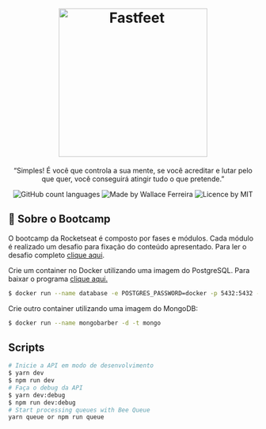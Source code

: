 <h1 align="center">
  <img alt="Fastfeet" title="Fastfeet" src="https://user-images.githubusercontent.com/53301430/73714014-4579ea80-46ee-11ea-9c34-da7069b1265c.png" width="300px" />
</h1>

<p align="center">“Simples! É você que controla a sua mente, se você acreditar e lutar pelo que quer, você conseguirá atingir tudo o que pretende.”</blockquote>

<p align="center">
  <img alt="GitHub count languages" src="https://img.shields.io/badge/languages-3-brightgreen" />
  <img alt="Made by Wallace Ferreira" src="https://img.shields.io/badge/made%20by-Wallace%20Ferreira-green" />
  <img alt="Licence by MIT" src="https://img.shields.io/badge/license-MIT-green" />
</p>

## :rocket: Sobre o Bootcamp
O bootcamp da Rocketseat é composto por fases e módulos. Cada módulo é realizado um desafio para fixação do conteúdo apresentado. Para 
ler o desafio completo [clique aqui](https://github.com/Rocketseat/bootcamp-gostack-desafio-03).

Crie um container no Docker utilizando uma imagem do PostgreSQL. Para baixar o programa [clique aqui.](https://www.docker.com/products/docker-desktop)
```sh
$ docker run --name database -e POSTGRES_PASSWORD=docker -p 5432:5432 -d postgres
```
Crie outro container utilizando uma imagem do MongoDB:
```sh
$ docker run --name mongobarber -d -t mongo
```

## Scripts
```sh
# Inicie a API em modo de desenvolvimento
$ yarn dev
$ npm run dev
# Faça o debug da API
$ yarn dev:debug
$ npm run dev:debug
# Start processing queues with Bee Queue
yarn queue or npm run queue
```

